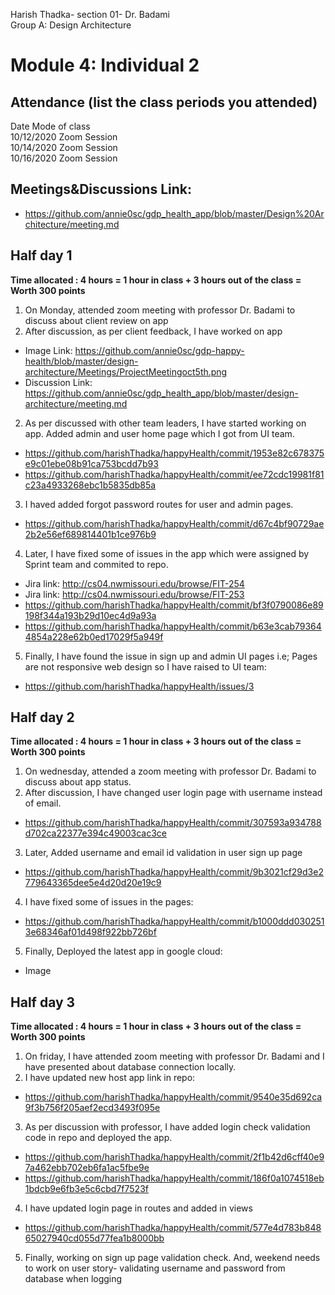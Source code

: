 Harish Thadka- section 01- Dr. Badami  
Group A: Design Architecture
# Module 4: Individual 2

## Attendance (list the class periods you attended)

Date    Mode of class  
10/12/2020 Zoom Session    
10/14/2020 Zoom Session  
10/16/2020 Zoom Session 

## Meetings&Discussions Link:
- https://github.com/annie0sc/gdp_health_app/blob/master/Design%20Architecture/meeting.md

 ## Half day 1
**Time allocated : 4 hours = 1 hour in class + 3 hours out of the class = Worth 300 points**
1. On Monday, attended zoom meeting with professor Dr. Badami to discuss about client review on app
2. After discussion, as per client feedback, I have worked on app
- Image Link: https://github.com/annie0sc/gdp-happy-health/blob/master/design-architecture/Meetings/ProjectMeetingoct5th.png
- Discussion Link:  https://github.com/annie0sc/gdp_health_app/blob/master/design-architecture/meeting.md
2. As per discussed with other team leaders, I have started working on app. Added admin and user home page which I got from UI team.
- https://github.com/harishThadka/happyHealth/commit/1953e82c678375e9c01ebe08b91ca753bcdd7b93
- https://github.com/harishThadka/happyHealth/commit/ee72cdc19981f81c23a4933268ebc1b5835db85a
3. I haved added forgot password routes for user and admin pages.
- https://github.com/harishThadka/happyHealth/commit/d67c4bf90729ae2b2e56ef689814401b1ce976b9
4. Later, I have fixed some of issues in the app  which were assigned by Sprint team and commited to repo.
- Jira link: http://cs04.nwmissouri.edu/browse/FIT-254
- Jira link: http://cs04.nwmissouri.edu/browse/FIT-253
- https://github.com/harishThadka/happyHealth/commit/bf3f0790086e89198f344a193b29d10ec4d9a93a
- https://github.com/harishThadka/happyHealth/commit/b63e3cab793644854a228e62b0ed17029f5a949f
5. Finally, I have found the issue in sign up and admin UI pages i.e; Pages are not responsive web design so I have raised to UI team:
- https://github.com/harishThadka/happyHealth/issues/3

 ## Half day 2
 **Time allocated : 4 hours = 1 hour in class + 3 hours out of the class = Worth 300 points** 
 1. On wednesday, attended a zoom meeting with professor Dr. Badami to discuss about app status.
 2. After discussion, I have changed user login page with username instead of email.
- https://github.com/harishThadka/happyHealth/commit/307593a934788d702ca22377e394c49003cac3ce
 3. Later, Added username and email id validation in user sign up page
 - https://github.com/harishThadka/happyHealth/commit/9b3021cf29d3e2779643365dee5e4d20d20e19c9
 4. I have fixed some of issues in the pages:
- https://github.com/harishThadka/happyHealth/commit/b1000ddd0302513e68346af01d498f922bb726bf
5. Finally, Deployed the latest app in google cloud:
-  Image

 ## Half day 3
 **Time allocated : 4 hours = 1 hour in class + 3 hours out of the class = Worth 300 points**   
1. On friday, I have attended zoom meeting with professor Dr. Badami and I have presented about database connection locally.
2. I have updated new host app link in repo:
- https://github.com/harishThadka/happyHealth/commit/9540e35d692ca9f3b756f205aef2ecd3493f095e
3. As per discussion with professor, I have added login check validation code in repo and deployed the app.
- https://github.com/harishThadka/happyHealth/commit/2f1b42d6cff40e97a462ebb702eb6fa1ac5fbe9e
- https://github.com/harishThadka/happyHealth/commit/186f0a1074518eb1bdcb9e6fb3e5c6cbd7f7523f
4. I have updated login page in routes and added in views
- https://github.com/harishThadka/happyHealth/commit/577e4d783b84865027940cd055d77fea1b8000bb
5. Finally, working on sign up page validation check. And, weekend needs to work on user story- validating username and password from database when logging

